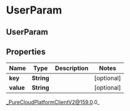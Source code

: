 # UserParam

## UserParam

## Properties

|Name | Type | Description | Notes|
|------------ | ------------- | ------------- | -------------|
| **key** | **String** |  | [optional] |
| **value** | **String** |  | [optional] |



_PureCloudPlatformClientV2@159.0.0_
